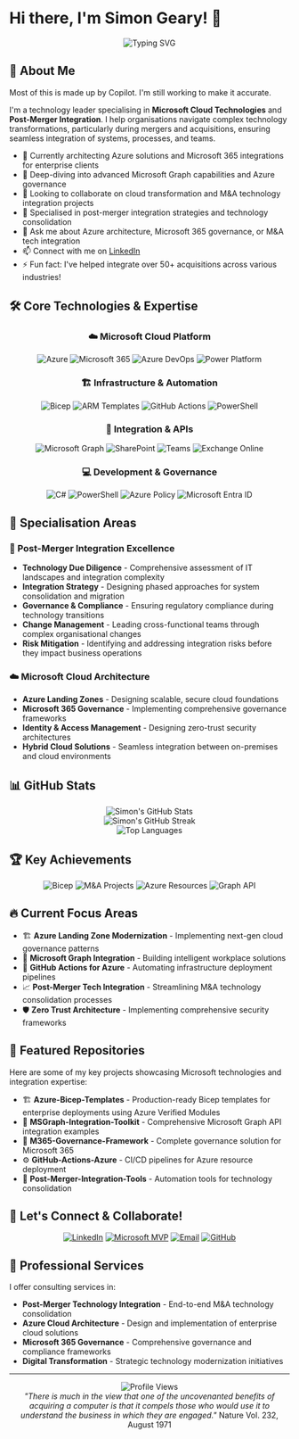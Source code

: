 # Hi there, I'm Simon Geary! 👋

<div align="center">
  <img src="https://readme-typing-svg.herokuapp.com?font=Fira+Code&pause=1000&color=0078D4&center=true&vCenter=true&width=600&lines=Welcome+to+my+GitHub+profile!;Azure+%26+Microsoft+365+Specialist;Post-Merger+Integration+Expert;Building+Cloud+Solutions+with+Impact!" alt="Typing SVG" />
</div>

## 🚀 About Me

Most of this is made up by Copilot. I'm still working to make it accurate.

I'm a technology leader specialising in **Microsoft Cloud Technologies** and **Post-Merger Integration**. I help organisations navigate complex technology transformations, particularly during mergers and acquisitions, ensuring seamless integration of systems, processes, and teams.

- 🔭 Currently architecting Azure solutions and Microsoft 365 integrations for enterprise clients
- 🌱 Deep-diving into advanced Microsoft Graph capabilities and Azure governance
- 👯 Looking to collaborate on cloud transformation and M&A technology integration projects  
- 💼 Specialised in post-merger integration strategies and technology consolidation
- 💬 Ask me about Azure architecture, Microsoft 365 governance, or M&A tech integration
- 📫 Connect with me on [LinkedIn](https://linkedin.com/in/simongeary)
- ⚡ Fun fact: I've helped integrate over 50+ acquisitions across various industries!

## 🛠️ Core Technologies & Expertise

<div align="center">

### ☁️ Microsoft Cloud Platform
![Azure](https://img.shields.io/badge/-Microsoft%20Azure-0078D4?style=flat-square&logo=microsoft-azure&logoColor=white)
![Microsoft 365](https://img.shields.io/badge/-Microsoft%20365-0078D4?style=flat-square&logo=microsoft-office&logoColor=white)
![Azure DevOps](https://img.shields.io/badge/-Azure%20DevOps-0078D7?style=flat-square&logo=azure-devops&logoColor=white)
![Power Platform](https://img.shields.io/badge/-Power%20Platform-742774?style=flat-square&logo=microsoft&logoColor=white)

### 🏗️ Infrastructure & Automation
![Bicep](https://img.shields.io/badge/-Bicep-0078D4?style=flat-square&logo=microsoft-azure&logoColor=white)
![ARM Templates](https://img.shields.io/badge/-ARM%20Templates-0078D4?style=flat-square&logo=microsoft-azure&logoColor=white)
![GitHub Actions](https://img.shields.io/badge/-GitHub%20Actions-2088FF?style=flat-square&logo=github-actions&logoColor=white)
![PowerShell](https://img.shields.io/badge/-PowerShell-5391FE?style=flat-square&logo=powershell&logoColor=white)

### 🔗 Integration & APIs
![Microsoft Graph](https://img.shields.io/badge/-Microsoft%20Graph-0078D4?style=flat-square&logo=microsoft&logoColor=white)
![SharePoint](https://img.shields.io/badge/-SharePoint-0078D4?style=flat-square&logo=microsoft-sharepoint&logoColor=white)
![Teams](https://img.shields.io/badge/-Microsoft%20Teams-6264A7?style=flat-square&logo=microsoft-teams&logoColor=white)
![Exchange Online](https://img.shields.io/badge/-Exchange%20Online-0078D4?style=flat-square&logo=microsoft-outlook&logoColor=white)

### 💻 Development & Governance
![C#](https://img.shields.io/badge/-C%23-239120?style=flat-square&logo=c-sharp&logoColor=white)
![PowerShell](https://img.shields.io/badge/-PowerShell-5391FE?style=flat-square&logo=powershell&logoColor=white)
![Azure Policy](https://img.shields.io/badge/-Azure%20Policy-0078D4?style=flat-square&logo=microsoft-azure&logoColor=white)
![Microsoft Entra ID](https://img.shields.io/badge/-Microsoft%20Entra%20ID-0078D4?style=flat-square&logo=microsoft&logoColor=white)

</div>

## 🎯 Specialisation Areas

### 🤝 Post-Merger Integration Excellence
- **Technology Due Diligence** - Comprehensive assessment of IT landscapes and integration complexity
- **Integration Strategy** - Designing phased approaches for system consolidation and migration
- **Governance & Compliance** - Ensuring regulatory compliance during technology transitions
- **Change Management** - Leading cross-functional teams through complex organisational changes
- **Risk Mitigation** - Identifying and addressing integration risks before they impact business operations

### ☁️ Microsoft Cloud Architecture
- **Azure Landing Zones** - Designing scalable, secure cloud foundations
- **Microsoft 365 Governance** - Implementing comprehensive governance frameworks
- **Identity & Access Management** - Designing zero-trust security architectures
- **Hybrid Cloud Solutions** - Seamless integration between on-premises and cloud environments

## 📊 GitHub Stats

<div align="center">
  <img src="https://github-readme-stats.vercel.app/api?username=simongeary&show_icons=true&theme=github_dark_dimmed&hide_border=true&count_private=true&bg_color=0d1117&title_color=0078D4&icon_color=0078D4" alt="Simon's GitHub Stats" />
</div>

<div align="center">
  <img src="https://github-readme-streak-stats.herokuapp.com/?user=simongeary&theme=github-dark-blue&hide_border=true&background=0D1117&stroke=0078D4&ring=0078D4&fire=0078D4&currStreakLabel=0078D4" alt="Simon's GitHub Streak" />
</div>

<div align="center">
  <img src="https://github-readme-stats.vercel.app/api/top-langs/?username=simongeary&layout=compact&theme=github_dark_dimmed&hide_border=true&bg_color=0d1117&title_color=0078D4" alt="Top Languages" />
</div>

## 🏆 Key Achievements

<div align="center">

![Bicep](https://img.shields.io/badge/Bicep%20Templates-50+-0078D4?style=for-the-badge&logo=microsoft-azure&logoColor=white)
![M&A Projects](https://img.shields.io/badge/M%26A%20Integrations-50+-742774?style=for-the-badge&logo=microsoft&logoColor=white)
![Azure Resources](https://img.shields.io/badge/Azure%20Resources%20Managed-1000+-0078D4?style=for-the-badge&logo=microsoft-azure&logoColor=white)
![Graph API](https://img.shields.io/badge/Graph%20API%20Integrations-25+-0078D4?style=for-the-badge&logo=microsoft&logoColor=white)

</div>

## 🔥 Current Focus Areas

- 🏗️ **Azure Landing Zone Modernization** - Implementing next-gen cloud governance patterns
- 🔄 **Microsoft Graph Integration** - Building intelligent workplace solutions
- 🤖 **GitHub Actions for Azure** - Automating infrastructure deployment pipelines
- 📈 **Post-Merger Tech Integration** - Streamlining M&A technology consolidation processes
- 🛡️ **Zero Trust Architecture** - Implementing comprehensive security frameworks

## 📝 Featured Repositories

Here are some of my key projects showcasing Microsoft technologies and integration expertise:

- 🏗️ **Azure-Bicep-Templates** - Production-ready Bicep templates for enterprise deployments using Azure Verified Modules
- 🔗 **MSGraph-Integration-Toolkit** - Comprehensive Microsoft Graph API integration examples
- 🚀 **M365-Governance-Framework** - Complete governance solution for Microsoft 365
- ⚙️ **GitHub-Actions-Azure** - CI/CD pipelines for Azure resource deployment
- 🔄 **Post-Merger-Integration-Tools** - Automation tools for technology consolidation

## 🤝 Let's Connect & Collaborate!

<div align="center">

[![LinkedIn](https://img.shields.io/badge/-LinkedIn-0077B5?style=for-the-badge&logo=linkedin&logoColor=white)](https://linkedin.com/in/simongeary)
[![Microsoft MVP](https://img.shields.io/badge/-Microsoft%20Community-0078D4?style=for-the-badge&logo=microsoft&logoColor=white)](https://mvp.microsoft.com)
[![Email](https://img.shields.io/badge/-Email-0078D4?style=for-the-badge&logo=microsoft-outlook&logoColor=white)](mailto:simon@example.com)
[![GitHub](https://img.shields.io/badge/-Follow%20on%20GitHub-181717?style=for-the-badge&logo=github&logoColor=white)](https://github.com/simongeary)

</div>

## 💼 Professional Services

I offer consulting services in:
- **Post-Merger Technology Integration** - End-to-end M&A technology consolidation
- **Azure Cloud Architecture** - Design and implementation of enterprise cloud solutions  
- **Microsoft 365 Governance** - Comprehensive governance and compliance frameworks
- **Digital Transformation** - Strategic technology modernization initiatives

---

<div align="center">
  <img src="https://komarev.com/ghpvc/?username=simongeary&color=0078D4&style=flat-square&label=Profile+Views" alt="Profile Views" />
</div>

<div align="center">
  <i>"There is much in the view that one of the uncovenanted benefits of acquiring a computer is that it compels those who would use it to understand the business in which they are engaged."</i>
  Nature Vol. 232, August 1971
</div>
